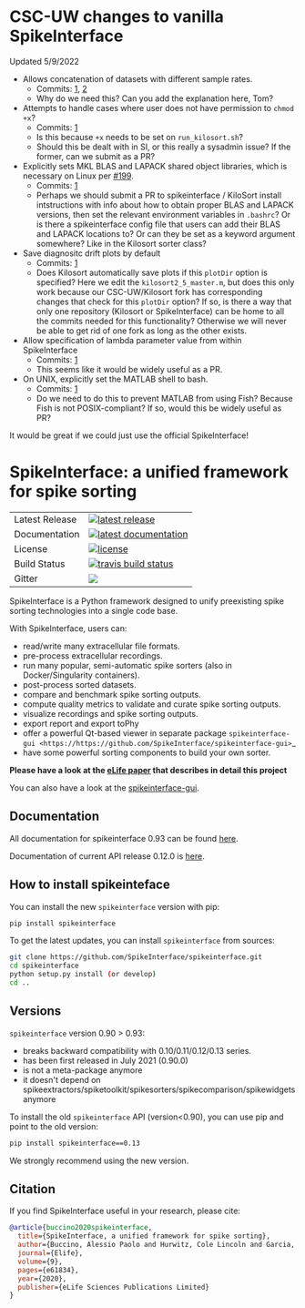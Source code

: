 # CSC-UW changes to vanilla SpikeInterface
Updated 5/9/2022

- Allows concatenation of datasets with different sample rates. 
  - Commits: [1](https://github.com/CSC-UW/spikeinterface/commit/4af9fe5566b3145678982d5cbfb8d8f28ddc7139), [2](https://github.com/CSC-UW/spikeinterface/commit/0ecc2cab58195167a1799c97b1cd55deffa7ff48)
  - Why do we need this? Can you add the explanation here, Tom? 
- Attempts to handle cases where user does not have permission to `chmod +x`? 
  - Commits: [1](https://github.com/CSC-UW/spikeinterface/commit/26cca16f9310ffc3e93c073fe64005779f2b3c09)
  - Is this because `+x` needs to be set on `run_kilosort.sh`? 
  - Should this be dealt with in SI, or this really a sysadmin issue? If the former, can we submit as a PR? 
- Explicitly sets MKL BLAS and LAPACK shared object libraries, which is necessary on Linux per [#199](https://github.com/MouseLand/Kilosort/issues/199#issuecomment-754971599).
  - Commits: [1](https://github.com/CSC-UW/spikeinterface/commit/1aae5e902c12e0560b54c1dc74fc43c238a3248e)
  - Perhaps we should submit a PR to spikeinterface / KiloSort install intstructions with info about how to obtain proper BLAS and LAPACK versions, then set the   relevant environment variables in `.bashrc`? Or is there a spikeinterface config file that users can add their BLAS and LAPACK locations to? Or can they be set as a keyword argument somewhere? Like in the Kilosort sorter class? 
- Save diagnositc drift plots by default
  - Commits: [1](https://github.com/CSC-UW/spikeinterface/commit/66ddafa08b5f3f13b301c2ce2d5772d843af7cec)
  - Does Kilosort automatically save plots if this `plotDir` option is specified? Here we edit the `kilosort2_5_master.m`, but does this only work because our CSC-UW/Kilosort fork has corresponding changes that check for this `plotDir` option? If so, is there a way that only one repository (Kilosort or SpikeInterface) can be home to all the commits needed for this functionality? Otherwise we will never be able to get rid of one fork as long as the other exists.
- Allow specification of lambda parameter value from within SpikeInterface
  - Commits: [1](https://github.com/CSC-UW/spikeinterface/commit/10dc6a0ded76b750ed5e546625a4bdcb07a0257d)
  - This seems like it would be widely useful as a PR. 
- On UNIX, explicitly set the MATLAB shell to bash. 
  - Commits: [1](https://github.com/CSC-UW/spikeinterface/commit/832d00fd6fa4ffb6da89d10dad91d3e8bb7144fa)
  - Do we need to do this to prevent MATLAB from using Fish? Because Fish is not POSIX-compliant? If so, would this be widely useful as PR? 

It would be great if we could just use the official SpikeInterface!

# SpikeInterface: a unified framework for spike sorting

<table>
<tr>
  <td>Latest Release</td>
  <td>
    <a href="https://pypi.org/project/spikeinterface/">
    <img src="https://img.shields.io/pypi/v/spikeinterface.svg" alt="latest release" />
    </a>
  </td>
</tr>
<tr>
  <td>Documentation</td>
  <td>
    <a href="https://spikeinterface.readthedocs.io/">
    <img src="https://readthedocs.org/projects/spikeinterface/badge/?version=latest" alt="latest documentation" />
    </a>
  </td>
</tr>
<tr>
  <td>License</td>
  <td>
    <a href="https://github.com/SpikeInterface/spikeinterface/blob/master/LICENSE">
    <img src="https://img.shields.io/pypi/l/spikeinterface.svg" alt="license" />
    </a>
</td>
</tr>
<tr>
  <td>Build Status</td>
  <td>
    <a href="https://travis-ci.org/SpikeInterface/spikeinterface">
    <img src="https://travis-ci.org/SpikeInterface/spikeinterface.svg?branch=master" alt="travis build status" />
    </a>
  </td>
</tr>
<tr>
	<td>Gitter</td>
	<td>
		<a href="https://gitter.im/SpikeInterface/community">
		<img src="https://badges.gitter.im/SpikeInterface.svg" />
	</a>
	</td>
</tr>
</table>

SpikeInterface is a Python framework designed to unify preexisting spike sorting technologies into a single code base.

With SpikeInterface, users can:

- read/write many extracellular file formats.
- pre-process extracellular recordings.
- run many popular, semi-automatic spike sorters (also in Docker/Singularity containers).
- post-process sorted datasets.
- compare and benchmark spike sorting outputs.
- compute quality metrics to validate and curate spike sorting outputs.
- visualize recordings and spike sorting outputs.
- export report and export toPhy
- offer a powerful Qt-based viewer in separate package `spikeinterface-gui <https://https://github.com/SpikeInterface/spikeinterface-gui>`_
- have some powerful sorting components to build your own sorter.



**Please have a look at the [eLife paper](https://elifesciences.org/articles/61834) that describes in detail this project**

You can also have a look at the [spikeinterface-gui](https://https://github.com/SpikeInterface/spikeinterface-gui).

## Documentation

All documentation for spikeinterface 0.93 can be found [here](https://spikeinterface.readthedocs.io/en/latest/).

Documentation of current API release 0.12.0 is [here](https://spikeinterface.readthedocs.io/en/stable/).



## How to install spikeinteface

You can install the new `spikeinterface` version with pip:

```bash
pip install spikeinterface
```

To get the latest updates, you can install `spikeinterface` from sources:

```bash
git clone https://github.com/SpikeInterface/spikeinterface.git
cd spikeinterface
python setup.py install (or develop)
cd ..
```

## Versions

`spikeinterface` version 0.90 > 0.93:

  * breaks backward compatibility with 0.10/0.11/0.12/0.13 series.
  * has been first released in July 2021 (0.90.0)
  * is not a meta-package anymore
  * it doesn't depend on spikeextractors/spiketoolkit/spikesorters/spikecomparison/spikewidgets anymore


To install the old `spikeinterface` API (version<0.90), you can use pip and point to the old version:

```bash
pip install spikeinterface==0.13
```

We strongly recommend using the new version.

## Citation

If you find SpikeInterface useful in your research, please cite:

```bibtex
@article{buccino2020spikeinterface,
  title={SpikeInterface, a unified framework for spike sorting},
  author={Buccino, Alessio Paolo and Hurwitz, Cole Lincoln and Garcia, Samuel and Magland, Jeremy and Siegle, Joshua H and Hurwitz, Roger and Hennig, Matthias H},
  journal={Elife},
  volume={9},
  pages={e61834},
  year={2020},
  publisher={eLife Sciences Publications Limited}
}
```
